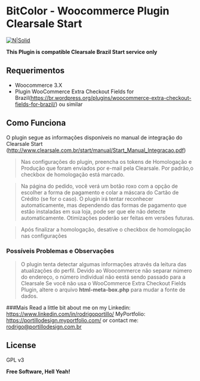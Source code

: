 # BitColor - Woocommerce Plugin Clearsale Start

[![N|Solid](https://velhobit.com.br/wp-content/themes/vale/images/logo-velho-bit.jpg)](https://velhobit.com.br)

**This Plugin is compatible Clearsale Brazil Start service only**

## Requerimentos
  - Woocommerce 3.X
  - Plugin WooCommerce Extra Checkout Fields for Brazil(https://br.wordpress.org/plugins/woocommerce-extra-checkout-fields-for-brazil/) ou similar

Como Funciona
----
O plugin segue as informações disponíveis no
manual de integração do Clearsale Start (http://www.clearsale.com.br/start/manual/Start_Manual_Integracao.pdf)

> Nas configurações do plugin, preencha os tokens de Homologação e Produção que foram enviados por e-mail pela Clearsale. Por padrão,o checkbox de homologação está marcado.

> Na página do pedido, você verá um botão roxo com a opção de escolher a forma de pagamento e colar a máscara do Cartão de Crédito (se for o caso). O plugin irá tentar reconhecer automaticamente, mas dependendo das formas de pagamento que estão instaladas em sua loja, pode ser que ele não detecte automaticamente. Otimizações poderão ser feitas em versões futuras.
  
> Após finalizar a homologação, desative o checkbox de homologação nas configurações


### Possíveis Problemas e Observações

> O plugin tenta detectar algumas informações através da leitura das atualizações do perfil.
> Devido ao Woocommerce não separar número do endereço, o número individual não eestá sendo passado para a Clearsale
> Se você não usa o WooCommerce Extra Checkout Fields Plugin, altere o arquivo **html-meta-box.php** para mudar a fonte de dados.

###Mais
Read a little bit about me on my Linkedin:
https://www.linkedin.com/in/rodrigoportillo/
MyPortfolio:
https://portillodesign.myportfolio.com/
or contact me: rodrigo@portillodesign.com.br

License
----

GPL v3


**Free Software, Hell Yeah!**